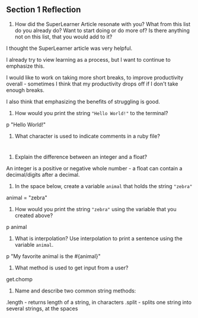 ## Section 1 Reflection

1. How did the SuperLearner Article resonate with you? What from this list do you already do? Want to start doing or do more of? Is there anything not on this list, that you would add to it?

I thought the SuperLearner article was very helpful.

I already try to view learning as a process, but I want to continue to emphasize this.

I would like to work on taking more short breaks, to improve productivity overall - sometimes I think that my productivity drops off if I don't take enough breaks.

I also think that emphasizing the benefits of struggling is good.

1. How would you print the string `"Hello World!"` to the terminal?

p "Hello World!"

1. What character is used to indicate comments in a ruby file?

#

1. Explain the difference between an integer and a float?

An integer is a positive or negative whole number - a float can contain a decimal/digits after a decimal.

1. In the space below, create a variable `animal` that holds the string `"zebra"`

animal = "zebra"

1. How would you print the string `"zebra"` using the variable that you created above?

p animal

1. What is interpolation? Use interpolation to print a sentence using the variable `animal`.

p "My favorite animal is the #{animal}"

1. What method is used to get input from a user?

get.chomp

1. Name and describe two common string methods:

.length - returns length of a string, in characters
.split - splits one string into several strings, at the spaces 
